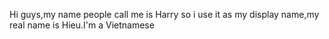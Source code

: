 Hi guys,my name people call me is Harry so i use it as my display name,my real name is Hieu.I'm a Vietnamese
